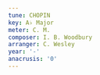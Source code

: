 ```yaml
---
tune: CHOPIN
key: A♭ Major
meter: C. M.
composer: I. B. Woodbury
arranger: C. Wesley
year: '-'
anacrusis: '0'
---
```

